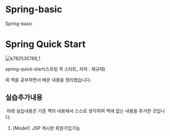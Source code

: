 # Spring-basic
Spring-basic

# Spring Quick Start
![k782535789_1](https://user-images.githubusercontent.com/55838461/71668166-2a445400-2dab-11ea-9e15-909dfae73649.jpg)

spring-quick-start(스프링 퀵 스타트, 저자 : 채규태)

위 책을 공부하면서 배운 내용을 정리했습니다.



## 실습추가내용

​	아래 실습내용은 기존 책의 내용에서 스스로 생각하여 책에 없는 내용을 추가한 것입니다.

1. [Model1. JSP 게시판 회원가입기능 